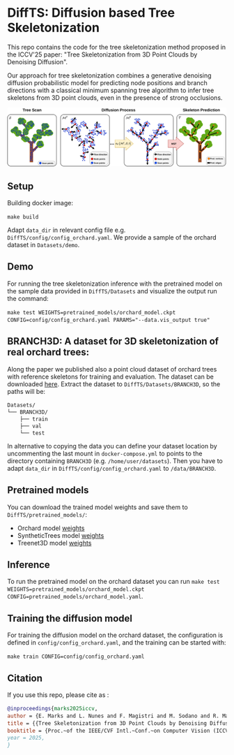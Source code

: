 # DiffTS: Diffusion based Tree Skeletonization


This repo contains the code for the tree skeletonization method proposed in the ICCV'25 paper: "Tree Skeletonization from 3D Point Clouds by Denoising Diffusion".

Our approach for tree skeletonization combines a generative denoising diffusion probabilistic model for predicting node positions and branch directions with a classical minimum spanning tree algorithm to infer tree skeletons from 3D point clouds, even in the presence of strong occlusions.

![](media/diff_steps.png)

## Setup

Building docker image:

`make build`

Adapt `data_dir` in relevant config file e.g. `DiffTS/config/config_orchard.yaml`. We provide a sample of the orchard dataset in `Datasets/demo`.

## Demo

For running the tree skeletonization inference with the pretrained model on the sample data provided in `DiffTS/Datasets` and visualize the output run the command:

`make test WEIGHTS=pretrained_models/orchard_model.ckpt CONFIG=config/config_orchard.yaml PARAMS="--data.vis_output true"`

## BRANCH3D: A dataset for 3D skeletonization of real orchard trees: 

Along the paper we published also a point cloud dataset of orchard trees with reference skeletons for training and evaluation.
The dataset can be downloaded [here](https://www.ipb.uni-bonn.de/html/projects/DiffTS/BRANCH3D_dataset.zip).
Extract the dataset to `DiffTS/Datasets/BRANCH3D`, so the paths will be:
```
Datasets/
└── BRANCH3D/
    ├── train
    ├── val
    └── test
```
In alternative to copying the data you can define your dataset location by uncommenting the last mount in `docker-compose.yml` to points to the directory containing `BRANCH3D` (e.g. `/home/user/datasets`). Then you have to adapt `data_dir` in `DiffTS/config/config_orchard.yaml` to `/data/BRANCH3D`.

## Pretrained models

You can download the trained model weights and save them to `DiffTS/pretrained_models/`:

- Orchard model [weights](https://www.ipb.uni-bonn.de/html/projects/DiffTS/orchard_model.ckpt)
- SyntheticTrees model [weights](https://www.ipb.uni-bonn.de/html/projects/DiffTS/syntheticTrees_model.ckpt)
- Treenet3D model [weights](https://www.ipb.uni-bonn.de/html/projects/DiffTS/treenet3d_model.ckpt)


## Inference

To run the pretrained model on the orchard dataset you can run `make test WEIGHTS=pretrained_models/orchard_model.ckpt CONFIG=pretrained_models/orchard_model.yaml`.

## Training the diffusion model

For training the diffusion model on the orchard dataset, the configuration is defined in `config/config_orchard.yaml`, and the training can be started with:

`make train CONFIG=config/config_orchard.yaml`


## Citation

If you use this repo, please cite as :

```bibtex
@inproceedings{marks2025iccv,
author = {E. Marks and L. Nunes and F. Magistri and M. Sodano and R. Marcuzzi and L. Zimmermann and J. Behley and C. Stachniss},
title = {{Tree Skeletonization from 3D Point Clouds by Denoising Diffusion}},
booktitle = {Proc.~of the IEEE/CVF Intl.~Conf.~on Computer Vision (ICCV)} },
year = 2025,
}
